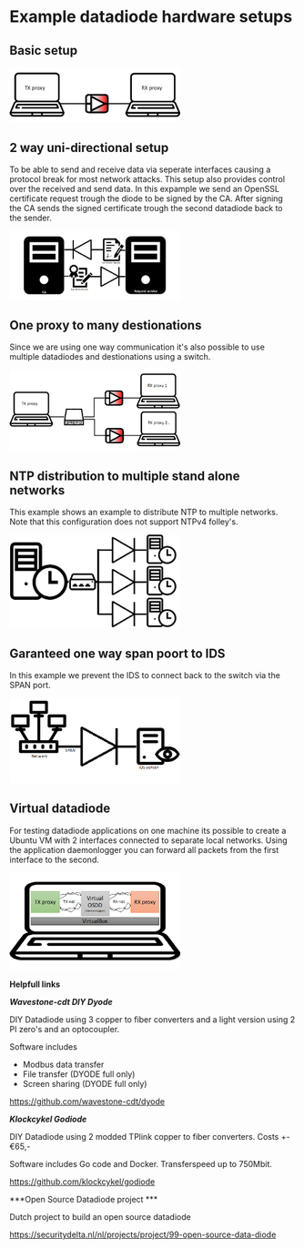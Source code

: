 # Example datadiode hardware setups

## Basic setup

<img src="img_simple_datadiode_setup.png" width=300>

## 2 way uni-directional setup

To be able to send and receive data via seperate interfaces causing a protocol break for most network attacks. This setup also provides control over the received and send data.
In this expample we send an OpenSSL certificate request trough the diode to be signed by the CA. After signing the CA sends the signed certificate trough the second datadiode back to the sender.

<img src="img_2_way_datadiode_setup.png" width=300>

## One proxy to many destionations

Since we are using one way communication it's also possible to use multiple datadiodes and destionations using a switch.

<img src="img_one_to_many_datadiode_setup.png" width=300>

## NTP distribution to multiple stand alone networks

This example shows an example to distribute NTP to multiple networks. Note that this configuration does not support NTPv4 folley's.

<img src="img_NTP_timeserver_to_multiple_networks.png" width=300>

## Garanteed one way span poort to IDS

In this example we prevent the IDS to connect back to the switch via the SPAN port.

<img src="img_span_port_with_diode.png" width=300>

## Virtual datadiode

For testing datadiode applications on one machine its possible to create a Ubuntu VM with 2 interfaces connected to separate local networks.
Using the application daemonlogger you can forward all packets from the first interface to the second.

<img src="img_virtual_datadiode_setup.png" width=300>

**Helpfull links**

***Wavestone-cdt DIY Dyode*** 

DIY Datadiode using 3 copper to fiber converters and a light version using 2 PI zero's and an optocoupler.

Software includes
* Modbus data transfer
* File transfer (DYODE full only)
* Screen sharing (DYODE full only)

https://github.com/wavestone-cdt/dyode 

***Klockcykel Godiode***

DIY Datadiode using 2 modded TPlink copper to fiber converters. Costs +- €65,-

Software includes Go code and Docker. Transferspeed up to 750Mbit.

https://github.com/klockcykel/godiode 

***Open Source Datadiode project ***

Dutch project to build an open source datadiode

https://securitydelta.nl/nl/projects/project/99-open-source-data-diode 
